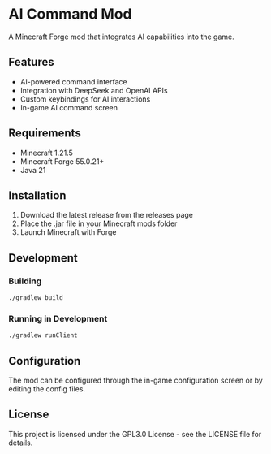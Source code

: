 # AI Command Mod

A Minecraft Forge mod that integrates AI capabilities into the game.

## Features

- AI-powered command interface
- Integration with DeepSeek and OpenAI APIs
- Custom keybindings for AI interactions
- In-game AI command screen

## Requirements

- Minecraft 1.21.5
- Minecraft Forge 55.0.21+
- Java 21

## Installation

1. Download the latest release from the releases page
2. Place the .jar file in your Minecraft mods folder
3. Launch Minecraft with Forge

## Development

### Building

```bash
./gradlew build
```

### Running in Development

```bash
./gradlew runClient
```

## Configuration

The mod can be configured through the in-game configuration screen or by editing the config files.

## License

This project is licensed under the GPL3.0 License - see the LICENSE file for details.
